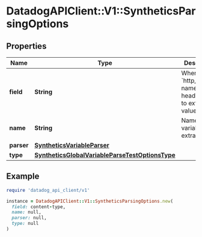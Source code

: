 # DatadogAPIClient::V1::SyntheticsParsingOptions

## Properties

| Name | Type | Description | Notes |
| ---- | ---- | ----------- | ----- |
| **field** | **String** | When type is &#x60;http_header&#x60;, name of the header to use to extract the value. | [optional] |
| **name** | **String** | Name of the variable to extract. | [optional] |
| **parser** | [**SyntheticsVariableParser**](SyntheticsVariableParser.md) |  | [optional] |
| **type** | [**SyntheticsGlobalVariableParseTestOptionsType**](SyntheticsGlobalVariableParseTestOptionsType.md) |  | [optional] |

## Example

```ruby
require 'datadog_api_client/v1'

instance = DatadogAPIClient::V1::SyntheticsParsingOptions.new(
  field: content-type,
  name: null,
  parser: null,
  type: null
)
```

